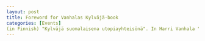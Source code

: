 ```yaml
---
layout: post
title: Foreword for Vanhalas Kylväjä-book
categories: [Events] 
(in Finnish) "Kylväjä suomalaisena utopiayhteisönä". In Harri Vanhala "Kommuuna Kylväjä - Amerikansuomalainen kolhoosi Donin aroilla", Migration Institute of Finland 2021.
---
```

